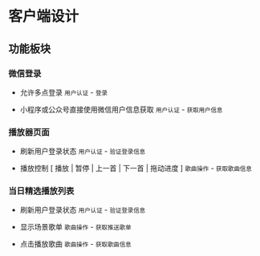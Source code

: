 # 客户端设计

## 功能板块

### 微信登录

* 允许多点登录 `用户认证` - `登录`

* 小程序或公众号直接使用微信用户信息获取 `用户认证` - `获取用户信息`

### 播放器页面

* 刷新用户登录状态 `用户认证` - `验证登录信息`

* 播放控制 [ 播放 | 暂停 | 上一首 | 下一首 | 拖动进度 ] `歌曲操作` - `获取歌曲信息`

### 当日精选播放列表

* 刷新用户登录状态 `用户认证` - `验证登录信息`

* 显示场景歌单 `歌曲操作` - `获取推送歌单`

* 点击播放歌曲 `歌曲操作` - `获取歌曲信息`